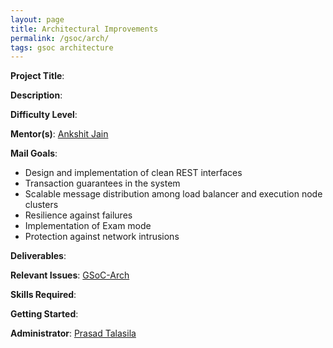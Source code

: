 ```yaml
---
layout: page
title: Architectural Improvements
permalink: /gsoc/arch/
tags: gsoc architecture
---
```

**Project Title**:

**Description**:

**Difficulty Level**:

**Mentor(s)**: [Ankshit Jain](https://github.com/AnkshitJain)

**Mail Goals**:
* Design and implementation of clean REST interfaces
* Transaction guarantees in the system
* Scalable message distribution among load balancer and execution node clusters
* Resilience against failures
* Implementation of Exam mode
* Protection against network intrusions

**Deliverables**:

**Relevant Issues**: [GSoC-Arch](https://github.com/AutolabJS/AutolabJS/labels/GSoC-Arch)

**Skills Required**:

**Getting Started**:

**Administrator**: [Prasad Talasila](https://github.com/prasadtalasila)
